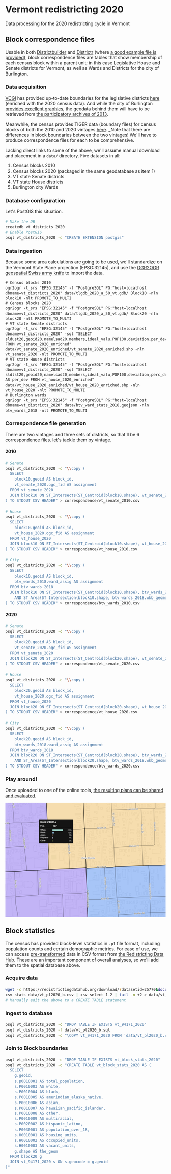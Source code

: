 # Vermont redistricting 2020
Data processing for the 2020 redistricting cycle in Vermont

## Block correspondence files

Usable in both [Districtbuilder](https://www.districtbuilder.org/) and [Districtr](https://districtr.org/) (where [a good example file is provided](https://districtr.org/assets/import-export-examples/districting/assignment-ec0a7f81.csv)), block correspondence files are tables that show membership of each census block within a parent unit; in this case Legislative House and Senate districts for Vermont, as well as Wards and Districts for the city of Burlington.

### Data acquisition
[VCGI](https://vcgi.vermont.gov/) has provided up-to-date boundaries for the legislative districts [here](https://drive.google.com/drive/folders/1TSMJ5Xv2MaqENmzMa_43pxnNA1ce6HGm) (enriched with the 2020 census data). And while the city of Burlington [provides excellent graphics](https://www.burlingtonvt.gov/sites/default/files/CT/ElectionMaps/burlington_vermont_city_wards_2015_24x36.pdf), the geodata behind them will have to be retrieved from [the participatory archives of 2013](https://www.dropbox.com/s/z21tn0nc0oe4iql/btv_ward_stats_2018.geojson?dl=0).

Meanwhile, the census provides TIGER data (boundary files) for census blocks of both the 2010 and 2020 vintages [here](https://www.census.gov/geographies/mapping-files/time-series/geo/tiger-line-file.html). _Note that there are differences in block boundaries between the two vintages! We'll have to produce correspondence files for each to be comprehensive.

Lacking direct links to some of the above, we'll assume manual download and placement in a `data/` directory. Five datasets in all:

1. Census blocks 2010
2. Census blocks 2020 (packaged in the same geodatabase as item 1)
3. VT state Senate districts
4. VT state House districts
5. Burlington city Wards

### Database configuration
Let's PostGIS this situation.

```sh
# Make the DB
createdb vt_districts_2020
# Enable PostGIS
psql vt_districts_2020 -c "CREATE EXTENSION postgis"
```

### Data ingestion
Because some area calculations are going to be used, we'll standardize on the Vermont State Plane projection (EPSG:32145), and use the [OGR2OGR geospatial Swiss army knife](https://gdal.org/) to import the data.

```
# Census blocks 2010
ogr2ogr -t_srs "EPSG:32145" -f "PostgreSQL" PG:"host=localhost dbname=vt_districts_2020" data/tlgdb_2020_a_50_vt.gdb/ Block10 -nln block10 -nlt PROMOTE_TO_MULTI
# Census blocks 2020
ogr2ogr -t_srs "EPSG:32145" -f "PostgreSQL" PG:"host=localhost dbname=vt_districts_2020" data/tlgdb_2020_a_50_vt.gdb/ Block20 -nln block20 -nlt PROMOTE_TO_MULTI
# VT state Senate districts
ogr2ogr -t_srs "EPSG:32145" -f "PostgreSQL" PG:"host=localhost dbname=vt_districts_2020" -sql "SELECT sldust20,geoid20,namelsad20,members,ideal_valu,POP100,deviation,per_dev FROM vt_senate_2020_enriched" data/vt_senate_2020_enriched/vt_senate_2020_enriched.shp -nln vt_senate_2020 -nlt PROMOTE_TO_MULTI
# VT state House districts
ogr2ogr -t_srs "EPSG:32145" -f "PostgreSQL" PG:"host=localhost dbname=vt_districts_2020" -sql "SELECT sldlst20,geoid20,namelsad20,members,ideal_valu,POP100,deviation,perc_dev AS per_dev FROM vt_house_2020_enriched" data/vt_house_2020_enriched/vt_house_2020_enriched.shp -nln vt_house_2020 -nlt PROMOTE_TO_MULTI
# Burlington wards
ogr2ogr -t_srs "EPSG:32145" -f "PostgreSQL" PG:"host=localhost dbname=vt_districts_2020" data/btv_ward_stats_2018.geojson -nln btv_wards_2018 -nlt PROMOTE_TO_MULTI
```

### Correspondence file generation
There are two vintages and three sets of districts, so that'll be 6 correspondence files. let's tackle them by vintage.

#### 2010

```sh
# Senate
psql vt_districts_2020 -c "\\copy (
  SELECT
    block10.geoid AS block_id,
    vt_senate_2020.ogc_fid AS assignment
  FROM vt_senate_2020
  JOIN block10 ON ST_Intersects(ST_Centroid(block10.shape), vt_senate_2020.wkb_geometry)
) TO STDOUT CSV HEADER" > correspondence/vt_senate_2010.csv

# House
psql vt_districts_2020 -c "\\copy (
  SELECT
    block10.geoid AS block_id,
    vt_house_2020.ogc_fid AS assignment
  FROM vt_house_2020
  JOIN block10 ON ST_Intersects(ST_Centroid(block10.shape), vt_house_2020.wkb_geometry)
) TO STDOUT CSV HEADER" > correspondence/vt_house_2010.csv

# City
psql vt_districts_2020 -c "\\copy (
  SELECT
    block10.geoid AS block_id,
    btv_wards_2018.ward_assig AS assignment
  FROM btv_wards_2018
  JOIN block10 ON ST_Intersects(ST_Centroid(block10.shape), btv_wards_2018.wkb_geometry)
    AND ST_Area(ST_Intersection(block10.shape, btv_wards_2018.wkb_geometry)) > (ST_Area(block10.shape) / 2)
) TO STDOUT CSV HEADER" > correspondence/btv_wards_2010.csv
```

#### 2020
```sh
# Senate
psql vt_districts_2020 -c "\\copy (
  SELECT
    block20.geoid AS block_id,
    vt_senate_2020.ogc_fid AS assignment
  FROM vt_senate_2020
  JOIN block20 ON ST_Intersects(ST_Centroid(block20.shape), vt_senate_2020.wkb_geometry)
) TO STDOUT CSV HEADER" > correspondence/vt_senate_2020.csv

# House
psql vt_districts_2020 -c "\\copy (
  SELECT
    block20.geoid AS block_id,
    vt_house_2020.ogc_fid AS assignment
  FROM vt_house_2020
  JOIN block20 ON ST_Intersects(ST_Centroid(block20.shape), vt_house_2020.wkb_geometry)
) TO STDOUT CSV HEADER" > correspondence/vt_house_2020.csv

# City
psql vt_districts_2020 -c "\\copy (
  SELECT
    block20.geoid AS block_id,
    btv_wards_2018.ward_assig AS assignment
  FROM btv_wards_2018
  JOIN block20 ON ST_Intersects(ST_Centroid(block20.shape), btv_wards_2018.wkb_geometry)
    AND ST_Area(ST_Intersection(block20.shape, btv_wards_2018.wkb_geometry)) > (ST_Area(block20.shape) / 2)
) TO STDOUT CSV HEADER" > correspondence/btv_wards_2020.csv
```

### Play around!
Once uploaded to one of the online tools, [the resulting plans can be shared and evaluated](https://app.districtbuilder.org/projects/4eda3498-b405-44d5-8e37-c37c36563ddc).

![editing](img/editing.png)

## Block statistics
The census has provided block-level statistics in `.pl` file format, including population counts and certain demographic metrics. For ease of use, we can access [pre-transformed](https://redistrictingdatahub.org/wp-content/uploads/2021/08/readme_vt_pl2020_b_csv.txt) data in CSV format from [the Redistricting Data Hub](https://redistrictingdatahub.org/dataset/vermont-block-pl-94171-2020/). These are an important component of overall analyses, so we'll add them to the spatial database above.

### Acquire data
```sh
wget -c https://redistrictingdatahub.org/download/?datasetid=25770&document=%2Fweb_ready_stage%2FPL2020%2Fcsv%2Fvt_pl2020_b.zip
xsv stats data/vt_pl2020_b.csv | xsv select 1-2 | tail -n +2 > data/vt_pl2020_b.sql
# Manually edit the above to a CREATE TABLE statement
```

### Ingest to database
```sh
psql vt_districts_2020 -c "DROP TABLE IF EXISTS vt_94171_2020"
psql vt_districts_2020 -f data/vt_pl2020_b.sql
psql vt_districts_2020 -c "\COPY vt_94171_2020 FROM 'data/vt_pl2020_b.csv' CSV HEADER"
```

### Join to Block boundaries
```sh
psql vt_districts_2020 -c "DROP TABLE IF EXISTS vt_block_stats_2020"
psql vt_districts_2020 -c "CREATE TABLE vt_block_stats_2020 AS (
  SELECT
    g.geoid,
    s.p0010001 AS total_population,
    s.P0010003 AS white,
    s.P0010004 AS black,
    s.P0010005 AS amerindian_alaska_native,
    s.P0010006 AS asian,
    s.P0010007 AS hawaiian_pacific_islander,
    s.P0010008 AS other,
    s.P0010009 AS multiracial,
    s.P0020002 AS hispanic_latino,
    s.P0030001 AS population_over_18,
    s.H0010001 AS housing_units,
    s.H0010002 AS occupied_units,
    s.H0010003 AS vacant_units,
    g.shape AS the_geom
  FROM block20 g
  JOIN vt_94171_2020 s ON s.geocode = g.geoid
)"
```
